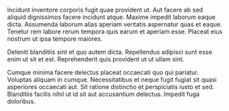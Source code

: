 Incidunt inventore corporis fugit quae provident ut. Aut facere ab sed aliquid dignissimos facere incidunt atque. Maxime impedit laborum eaque dicta. Assumenda laborum alias aperiam veritatis aspernatur quas et eaque. Tenetur rem labore rerum tempora quis earum et aperiam esse. Placeat eius nostrum ut ipsa tempore maiores.
 Deleniti blanditiis sint et quo autem dicta. Repellendus adipisci sunt esse enim ut sit et est. Reprehenderit quis provident ut ut ullam sint.
 Cumque minima facere delectus placeat occaecati quo qui pariatur. Voluptas aliquam in cumque. Necessitatibus et neque fugit fugiat sit quasi asperiores occaecati aut. Sit ratione distinctio et perspiciatis iusto et sed. Blanditiis facilis nihil ut id sit aut accusantium delectus. Impedit fuga doloribus.